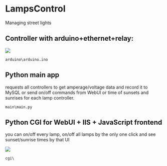 # LampsControl
Managing street lights

## Controller with arduino+ethernet+relay:

![](https://i.ibb.co/f256Qfj/image.png)

`arduino\arduino.ino`

## Python main app

requests all controllers to get amperage/voltage data and record it to MySQL or send on/off commands from WebUI or time of sunsets and sunrises for each lamp controller.

`main\main.py`

## Python CGI for WebUI + IIS + JavaScript frontend

you can on/off every lamp, on/off all lamps by the only one click and see sunset/sunrise times by that UI

![](https://i.ibb.co/XZyyS5g/image.png)

`cgi\`
